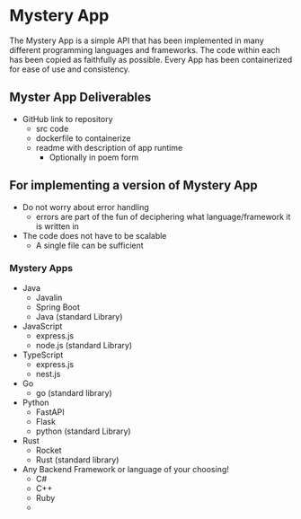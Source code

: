 # Mystery App
The Mystery App is a simple API that has been implemented in many different programming languages and frameworks. The code within each has been copied as faithfully as possible. Every App has been containerized for ease of use and consistency. 

## Myster App Deliverables
- GitHub link to repository
  - src code
  - dockerfile to containerize
  - readme with description of app runtime
    - Optionally in poem form


## For implementing a version of Mystery App
- Do not worry about error handling
  - errors are part of the fun of deciphering what language/framework it is written in
- The code does not have to be scalable
  - A single file can be sufficient

### Mystery Apps
- Java
  - Javalin
  - Spring Boot
  - Java (standard Library)
- JavaScript
  - express.js
  - node.js (standard Library)
- TypeScript
  - express.js 
  - nest.js
- Go
  - go (standard library)
- Python
  - FastAPI
  - Flask
  - python (standard Library)
- Rust
  - Rocket
  - Rust (standard library)
- Any Backend Framework or language of your choosing!
  - C# 
  - C++
  - Ruby
  - 